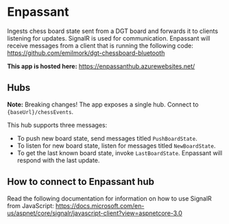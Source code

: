# Enpassant
Ingests chess board state sent from a DGT board and forwards it to clients listening for updates. SignalR is used for communication. Enpassant will receive messages from a client that is running the following code:
https://github.com/emilmork/dgt-chessboard-bluetooth

**This app is hosted here:** https://enpassanthub.azurewebsites.net/

## Hubs
**Note:** Breaking changes!
The app exposes a single hub. Connect to `{baseUrl}/chessEvents`.

This hub supports three messages:

- To push new board state, send messages titled `PushBoardState`.
- To listen for new board state, listen for messages titled `NewBoardState`.
- To get the last known board state, invoke `LastBoardState`. Enpassant will respond with the last update.

## How to connect to Enpassant hub

Read the following documentation for information on how to use SignalR from JavaScript:
https://docs.microsoft.com/en-us/aspnet/core/signalr/javascript-client?view=aspnetcore-3.0
